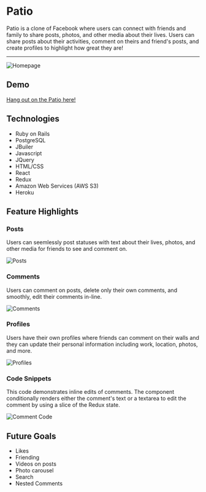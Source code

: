 # Patio 

   Patio is a clone of Facebook where users can connect with friends and family to share posts, photos, and other media
about their lives. Users can share posts about their activities, comment on theirs and friend's posts, and create  profiles to highlight how great they are!  

---

![Homepage](https://user-images.githubusercontent.com/51393952/68999277-82fb7400-0873-11ea-990e-4851d99cc54c.jpg)

## Demo

[Hang out on the Patio here!](https://patio-fsp.herokuapp.com/?#/)

## Technologies
  + Ruby on Rails
  + PostgreSQL
  + JBuiler
  + Javascript
  + JQuery
  + HTML/CSS
  + React
  + Redux
  + Amazon Web Services (AWS S3)
  + Heroku
  
 ## Feature Highlights
 
 ### Posts
   Users can seemlessly post statuses with text about their lives, photos, and other media for friends to 
   see and comment on.
   
   ![Posts](https://media.giphy.com/media/KCdUhACqLy02Js4gfT/giphy.gif)
   
### Comments
  Users can comment on posts, delete only their own comments, and smoothly, edit their comments in-line.
  
  ![Comments](https://user-images.githubusercontent.com/51393952/69013220-7b4ed480-0932-11ea-8a06-35cf07b498f4.gif)
  
### Profiles
  Users have their own profiles where friends can comment on their walls and they can update their personal information
  including work, location, photos, and more.
  
  ![Profiles](https://user-images.githubusercontent.com/51393952/69013282-35464080-0933-11ea-9e98-a52d767428e3.gif)
  
### Code Snippets
   This code demonstrates inline edits of comments. The component conditionally renders either the comment's text or a textarea to edit the comment by using a slice of the Redux state.
   
  ![Comment Code](https://user-images.githubusercontent.com/51393952/70081144-d59b9680-15bc-11ea-8cbf-824f6b579e13.jpg)
  
## Future Goals
 + Likes
 + Friending
 + Videos on posts 
 + Photo carousel
 + Search 
 + Nested Comments 
